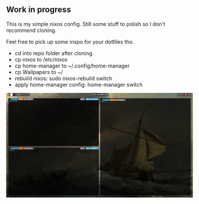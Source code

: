 ## Work in progress

This is my simple nixos config. Still some stuff to polish so I don't recommend cloning.

Feel free to pick up some inspo for your dotfiles tho.

- cd into repo folder after cloning.
- cp nixos to /etc/nixos
- cp home-manager to ~/.config/home-manager
- cp Wallpapers to ~/
- rebuild nixos: sudo nixos-rebuild switch
- apply home-manager config: home-manager switch

![](./assets/ss.png)

